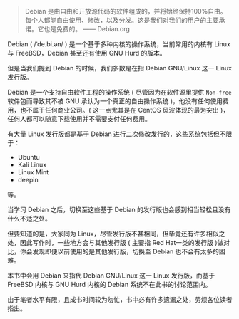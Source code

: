> Debian 是由自由和开放源代码的软件组成的，并将始终保持100%自由。每个人都能自由使用、修改，以及分发。这是我们对我们的用户的主要承诺。它也是免费的。 —— Debian.org

Debian ( /ˈde.bi.ən/ ) 是一个基于多种内核的操作系统，当前常用的内核有 Linux 与 FreeBSD，Debian 甚至还有使用 GNU Hurd 的版本。

但是当我们提到 Debian 的时候，我们多数是在指 Debian GNU/Linux 这一 Linux 发行版。

Debian 是一个支持自由软件工程的操作系统 ( 尽管因为在软件源里提供 `Non-free` 软件包而导致其不被 GNU 承认为一个真正的自由操作系统 )，他没有任何使用费用，也不属于任何商业公司。( 这一点尤其是在 CentOS 风波体现的最为突出 )，任何人都可以随意下载使用并不需要支付任何费用。

有大量 Linux 发行版都是基于 Debian 进行二次修改发行的，这些系统包括但不限于：

- Ubuntu
- Kali Linux
- Linux Mint
- deepin

等。

当学习 Debian 之后，切换至这些基于 Debian 的发行版也会感到相当轻松且没有什么不适之处。

但要知道的是，大家同为 Linux，尽管发行版不甚相同，但毕竟还有许多相似之处，因此写作时，一些地方会与其他发行版 ( 主要指 Red Hat一类的发行版 )做对比，你会发现即便以前使用的是其他发行版，切换至 Debian 也不会有太多的困难。

本书中会用 Debian 来指代 Debian GNU/Linux 这一 Linux 发行版，而基于 FreeBSD 内核与 GNU Hurd 内核的 Debian 系统不在此书的讨论范围内。

由于笔者水平有限，且成书时间较为匆忙，书中必有许多遗漏之处，劳烦各位读者指出。
